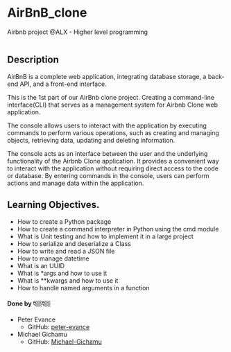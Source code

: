 # AirBnB_clone
Airbnb  project @ALX - Higher level programming

<p>
<img src="https://s3.amazonaws.com/alx-intranet.hbtn.io/uploads/medias/2018/6/65f4a1dd9c51265f49d0.png?X-Amz-Algorithm=AWS4-HMAC-SHA256&amp;X-Amz-Credential=AKIARDDGGGOUSBVO6H7D%2F20230511%2Fus-east-1%2Fs3%2Faws4_request&amp;X-Amz-Date=20230511T123948Z&amp;X-Amz-Expires=86400&amp;X-Amz-SignedHeaders=host&amp;X-Amz-Signature=fa82d0cee8226578932bfa828c589772b22cad4ea64e2db61aefd0ce1f5dd967" alt="" loading="lazy" style="">
</p>

## Description

AirBnB is a complete web application, integrating database storage, a back-end API, and a front-end interface.

This is the 1st part of our AirBnb clone project. Creating a command-line interface(CLI) that serves as a management system for Airbnb Clone web application.

The console allows users to interact with the application by executing commands to perform various operations, such as creating and managing objects, retrieving data, updating and deleting information.

The console acts as an interface between the user and the underlying functionality of the Airbnb Clone application. It provides a convenient way to interact with the application without requiring direct access to the code or database. By entering commands in the console, users can perform actions and manage data within the application.

## Learning Objectives.

* How to create a Python package
* How to create a command interpreter in Python using the cmd module
* What is Unit testing and how to implement it in a large project
* How to serialize and deserialize a Class
* How to write and read a JSON file
* How to manage datetime
* What is an UUID
* What is \*args and how to use it
* What is \*\*kwargs and how to use it
* How to handle named arguments in a function

#### Done by 👇🏼👇🏼
- Peter Evance
  - GitHub: [peter-evance](https://github.com/peter-evance)
- Michael Gichamu
  - GitHub: [Michael-Gichamu](https://github.com/Michael-Gichamu)
